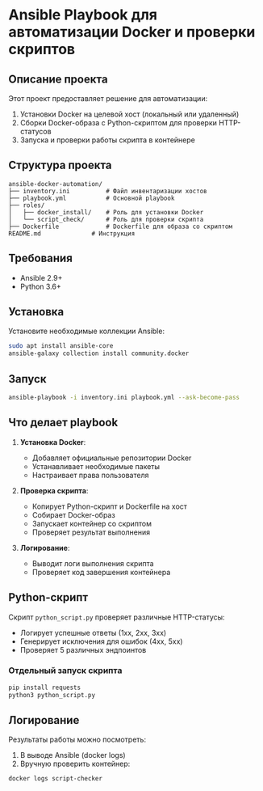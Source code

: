 # Ansible Playbook для автоматизации Docker и проверки скриптов

## Описание проекта

Этот проект предоставляет решение для автоматизации:
1. Установки Docker на целевой хост (локальный или удаленный)
2. Сборки Docker-образа с Python-скриптом для проверки HTTP-статусов
3. Запуска и проверки работы скрипта в контейнере

## Структура проекта

```
ansible-docker-automation/
├── inventory.ini          # Файл инвентаризации хостов
├── playbook.yml           # Основной playbook
├── roles/
│   ├── docker_install/    # Роль для установки Docker
│   └── script_check/      # Роль для проверки скрипта
├── Dockerfile             # Dockerfile для образа со скриптом
README.md              # Инструкция
```

## Требования

- Ansible 2.9+
- Python 3.6+

## Установка

Установите необходимые коллекции Ansible:
```bash
sudo apt install ansible-core
ansible-galaxy collection install community.docker
```

## Запуск

```bash
ansible-playbook -i inventory.ini playbook.yml --ask-become-pass
```

## Что делает playbook

1. **Установка Docker**:
   - Добавляет официальные репозитории Docker
   - Устанавливает необходимые пакеты
   - Настраивает права пользователя

2. **Проверка скрипта**:
   - Копирует Python-скрипт и Dockerfile на хост
   - Собирает Docker-образ
   - Запускает контейнер со скриптом
   - Проверяет результат выполнения

3. **Логирование**:
   - Выводит логи выполнения скрипта
   - Проверяет код завершения контейнера

## Python-скрипт

Скрипт `python_script.py` проверяет различные HTTP-статусы:
- Логирует успешные ответы (1xx, 2xx, 3xx)
- Генерирует исключения для ошибок (4xx, 5xx)
- Проверяет 5 различных эндпоинтов

### Отдельный запуск скрипта

```bash
pip install requests
python3 python_script.py
```

## Логирование

Результаты работы можно посмотреть:
1. В выводе Ansible (docker logs)
2. Вручную проверить контейнер:
```bash
docker logs script-checker
```
